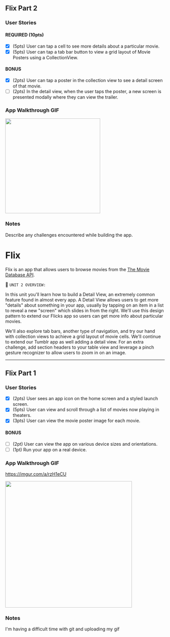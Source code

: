 ## Flix Part 2

### User Stories

#### REQUIRED (10pts)
- [X] (5pts) User can tap a cell to see more details about a particular movie.
- [X] (5pts) User can tap a tab bar button to view a grid layout of Movie Posters using a CollectionView.

#### BONUS
- [X] (2pts) User can tap a poster in the collection view to see a detail screen of that movie.
- [ ] (2pts) In the detail view, when the user taps the poster, a new screen is presented modally where they can view the trailer.

### App Walkthrough GIF

<img src="https://imgur.com/a/hhIvcbE" width=300><br>

### Notes
Describe any challenges encountered while building the app.



# Flix

Flix is an app that allows users to browse movies from the [The Movie Database API](http://docs.themoviedb.apiary.io/#).

📝 `UNIT 2 OVERVIEW:` 

In this unit you'll learn how to build a Detail View, an extremely common feature found in almost every app. A Detail View allows users to get more "details" about something in your app, usually by tapping on an item in a list to reveal a new "screen" which slides in from the right. We'll use this design pattern to extend our Flicks app so users can get more info about particular movies.

We'll also explore tab bars, another type of navigation, and try our hand with collection views to achieve a grid layout of movie cells. We'll continue to extend our Tumblr app as well adding a detail view. For an extra challenge, add section headers to your table view and leverage a pinch gesture recognizer to allow users to zoom in on an image.

---

## Flix Part 1

### User Stories
- [x] (2pts) User sees an app icon on the home screen and a styled launch screen.
- [x] (5pts) User can view and scroll through a list of movies now playing in theaters.
- [x] (3pts) User can view the movie poster image for each movie.

#### BONUS
- [ ] (2pt) User can view the app on various device sizes and orientations.
- [ ] (1pt) Run your app on a real device.

### App Walkthrough GIF

https://imgur.com/a/rzH1eCU


<img src="https://imgur.com/a/rzH1eCU" width='400'><br>

### Notes
I'm having a difficult time with git and uploading my gif
